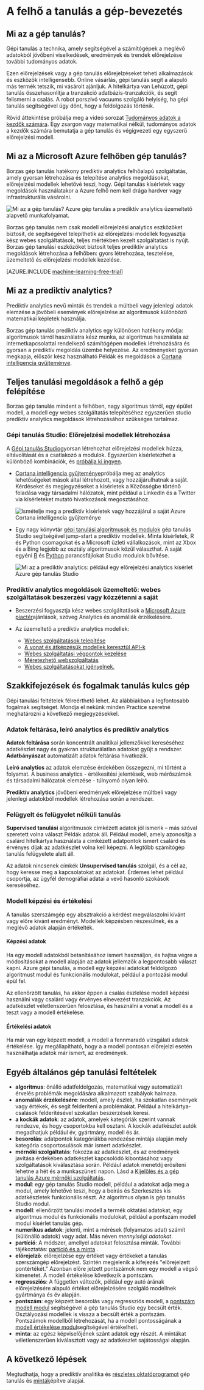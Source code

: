 <properties
    pageTitle="Mi az a gép tanulás a Azure? |} A Microsoft Azure"
    description="A felhőben gép tanulás alapvető fogalmakat ismerteti, és leírja, mire használható a gép tanulási feltételeket határozza meg."
    keywords="Mi az a gépi tanulás, tanulási feltételek cserélendő, gép Mi az előrejelzési analytics, üzemeltető"
    services="machine-learning"
    documentationCenter=""
    authors="cjgronlund"
    manager="jhubbard"
    editor="cgronlun"/>

<tags
    ms.service="machine-learning"
    ms.workload="data-services"
    ms.tgt_pltfrm="na"
    ms.devlang="na"
    ms.topic="get-started-article"
    ms.date="08/17/2016"
    ms.author="cgronlun;tedway;olgali"/>


# <a name="introduction-to-machine-learning-in-the-cloud"></a>A felhő a tanulás a gép-bevezetés

## <a name="what-is-machine-learning"></a>Mi az a gép tanulás?

Gépi tanulás a technika, amely segítségével a számítógépek a meglévő adatokból jövőbeni viselkedések, eredmények és trendek előrejelzése további tudományos adatok.  

Ezen előrejelzések vagy a gép tanulás előrejelzéseket teheti alkalmazások és eszközök intelligensebb. Online vásárlás, gépi tanulás segít a alapuló más termék tetszik, mi vásárolt ajánljuk. A hitelkártya van Lehúzott, gépi tanulás összehasonlítja a tranzakció adatbázis-tranzakciók, és segít felismerni a csalás. A robot porszívó vacuums szolgáló helyiség, ha gépi tanulás segítségével úgy dönt, hogy a feldolgozás történik.

Rövid áttekintése próbálja meg a videó sorozat [Tudományos adatok a kezdők számára](machine-learning-data-science-for-beginners-the-5-questions-data-science-answers.md). Egy zsargon vagy matematikai nélkül, tudományos adatok a kezdők számára bemutatja a gép tanulás és végigvezeti egy egyszerű előrejelzési modell.

## <a name="what-is-machine-learning-in-the-microsoft-azure-cloud"></a>Mi az a Microsoft Azure felhőben gép tanulás?

Borzas gép tanulás hatékony prediktív analytics felhőalapú szolgáltatás, amely gyorsan létrehozása és telepítése analytics megoldásokat, előrejelzési modellek lehetővé teszi, hogy. Gépi tanulás kísérletek vagy megoldások használatakor a Azure felhő nem kell drága hardver vagy infrastrukturális vásárolni.

![Mi az a gép tanulás? Azure gép tanulás a prediktív analytics üzemeltető alapvető munkafolyamat.](./media/machine-learning-what-is-machine-learning/machine-learning-service-parts-and-workflow.png)

Borzas gép tanulás nem csak modell előrejelzési analytics eszközöket biztosít, de segítségével telepíthetik az előrejelzési modellek fogyasztja kész webes szolgáltatások, teljes mértékben kezelt szolgáltatást is nyújt. Borzas gép tanulási eszközöket biztosít teljes prediktív analytics megoldások létrehozása a felhőben: gyors létrehozása, tesztelése, üzemeltető és előrejelzési modellek kezelése.

[AZURE.INCLUDE [machine-learning-free-trial](../../includes/machine-learning-free-trial.md)]

## <a name="what-is-predictive-analytics"></a>Mi az a prediktív analytics?

Prediktív analytics nevű minták és trendek a múltbeli vagy jelenlegi adatok elemzése a jövőbeli események előrejelzése az algoritmusok különböző matematikai képletek használja.

Borzas gép tanulás prediktív analytics egy különösen hatékony módja: algoritmusok tárról használatra kész munka, az algoritmus használata az internetkapcsolattal rendelkező számítógépen modellek létrehozására és gyorsan a prediktív megoldás üzembe helyezése. Az eredményeket gyorsan megkapja, először kész használható Példák és megoldások a [Cortana intelligencia gyűjteménye](http://gallery.cortanaintelligence.com/).

## <a name="build-complete-machine-learning-solutions-in-the-cloud"></a>Teljes tanulási megoldások a felhő a gép felépítése

Borzas gép tanulás mindent a felhőben, nagy algoritmus tárról, egy épület modell, a modell egy webes szolgáltatás telepítéséhez egyszerűen studio prediktív analytics megoldások létrehozásához szükséges tartalmaz.

### <a name="machine-learning-studio-create-predictive-models"></a>Gépi tanulás Studio: Előrejelzési modellek létrehozása

A [Gépi tanulás Studio](machine-learning-what-is-ml-studio.md)gyorsan létrehozhat előrejelzési modellek húzza, eltávolítását és a csatlakozó a modulok. Egyszerűen kísérletezhet a különböző kombinációk, és [próbálja ki ingyen](https://studio.azureml.net/?selectAccess=true&o=2).

* [Cortana intelligencia gyűjteménye](machine-learning-gallery-how-to-use-contribute-publish.md)próbálja meg az analytics lehetőségeket mások által létrehozott, vagy hozzájárulhatnak a saját. Kérdéseket és megjegyzéseket a kísérletek a Közösségbe történő feladása vagy társadalmi hálózatok, mint például a LinkedIn és a Twitter via kísérleteket mutató hivatkozások megosztásához.

  ![Ismételje meg a prediktív kísérletek vagy hozzájárul a saját Azure Cortana intelligencia gyűjteménye](./media/machine-learning-what-is-machine-learning/machine-learning-cortana-intelligence-gallery.png)

* Egy nagy könyvtár [gépi tanulási algoritmusok és modulok](https://msdn.microsoft.com/library/azure/f5c746fd-dcea-4929-ba50-2a79c4c067d7) gép tanulás Studio segítségével jump-start a prediktív modellek. Minta kísérletek, R és Python csomagokat és a Microsoft üzleti vállalkozások, mint az Xbox és a Bing legjobb az osztály algoritmusok közül választhat. A saját egyéni [R](machine-learning-r-quickstart.md) és [Python](machine-learning-execute-python-scripts.md) parancsfájlokat Studio modulok bővítése.

  ![Mi az a prediktív analytics: például egy előrejelzési analytics kísérlet Azure gép tanulás Studio](./media/machine-learning-what-is-machine-learning/azure-machine-learning-studio-predictive-score-experiment.png)


### <a name="operationalize-predictive-analytics-solutions-purchase-web-services-or-publish-your-own"></a>Prediktív analytics megoldások üzemeltető: webes szolgáltatások beszerzési vagy közzétenni a saját

* Beszerzési fogyasztja kész webes szolgáltatások a [Microsoft Azure piactér](https://datamarket.azure.com/browse?query=machine+learning)ajánlások, szöveg Analytics és anomáliák érzékelésére.

* Az üzemeltető a prediktív analytics modellek:
    * [Webes szolgáltatások telepítése](machine-learning-publish-a-machine-learning-web-service.md)
    * [A vonat és átképzésük modellek keresztül API-k](machine-learning-retrain-models-programmatically.md)
    * [Webes szolgáltatási végpontok kezelése](machine-learning-create-endpoint.md)
    * [Méretezhető webszolgáltatás](machine-learning-scaling-webservice.md)
    * [Webes szolgáltatásokat igényelnek.](machine-learning-consume-web-services.md)

## <a name="key-machine-learning-terms-and-concepts"></a>Szakkifejezések és fogalmak tanulás kulcs gép

Gépi tanulási feltételek félreérthető lehet. Az alábbiakban a legfontosabb fogalmak segítséget. Mondja el nekünk minden Practice szeretné meghatározni a következő megjegyzésekkel.

### <a name="data-exploration-descriptive-analytics-and-predictive-analytics"></a>Adatok feltárása, leíró analytics és prediktív analytics

**Adatok feltárása** során koncentrált analitikai jellemzőkkel kereséséhez adatkészlet nagy és gyakran strukturálatlan adatokat gyűjt a rendszer. **Adatbányászat** automatizált adatok feltárása hivatkozik.

**Leíró analytics** az adatok elemzése érdekében összegezni, mi történt a folyamat. A business analytics - értékesítési jelentések, web mérőszámok és társadalmi hálózatok elemzése - túlnyomó olyan leíró.

**Prediktív analytics** jövőbeni eredmények előrejelzése múltbeli vagy jelenlegi adatokból modellek létrehozása során a rendszer.


### <a name="supervised-and-unsupervised-learning"></a>Felügyelt és felügyelet nélküli tanulás
 **Supervised tanulási** algoritmusok címkézett adatok jól ismerik – más szóval szeretett volna választ Példák adatok áll. Például modell, amely azonosítja a csalárd hitelkártya használata a címkézett adatpontok ismert csalárd és érvényes díjak az adatkészlet volna kell képezni. A legtöbb számítógép tanulás felügyelete alatt áll.

 Az adatok nincsenek címkék **Unsupervised tanulás** szolgál, és a cél az, hogy keresse meg a kapcsolatokat az adatokat. Érdemes lehet például csoportja, az ügyfél demográfiai adatai a vevő hasonló szokások kereséséhez.

### <a name="model-training-and-evaluation"></a>Modell képzési és értékelési
A tanulás szerszámgép egy absztrakció a kérdést megválaszolni kívánt vagy előre kívánt eredményt. Modellek képzésben részesülnek, és a meglévő adatok alapján értékelték.

#### <a name="training-data"></a>Képzési adatok
Ha egy modell adatokból betanításához ismert használjon, és hajtsa végre a módosításokat a modell alapján az adatok jellemzők a legpontosabb választ kapni. Azure gépi tanulás, a modell egy képzési adatokat feldolgozó algoritmust modul és funkcionális modulokat, például a pontozási modul épül fel.

Az ellenőrzött tanulás, ha akkor éppen a csalás észlelése modell képzési használni vagy csalárd vagy érvényes elnevezést tranzakciók. Az adatkészlet véletlenszerűen felosztása, és használni a vonat a modell és a teszt vagy a modell értékelése.

#### <a name="evaluation-data"></a>Értékelési adatok
Ha már van egy képzett modell, a modell a fennmaradó vizsgálati adatok értékelése. Így megállapítható, hogy a a modell pontosan előrejelzi esetén használhatja adatok már ismert, az eredmények.

## <a name="other-common-machine-learning-terms"></a>Egyéb általános gép tanulási feltételek

* **algoritmus**: önálló adatfeldolgozás, matematikai vagy automatizált érvelés problémák megoldására alkalmazott szabályok halmaza.
* **anomáliák érzékelésére**: modell, amely észleli, ha szokatlan események vagy értékek, és segít felderíteni a problémákat. Például a hitelkártya-csalások felderítésével szokatlan beszerzések keresi.
* **a kockák adatok**: az adatok, amelyek kategóriák szerint vannak rendezve, és hogy csoportokba kell osztani. A kockák adatkészlet autók megadhatjuk például év, gyártmány, modell és ár.
* **besorolás**: adatpontok kategóriákba rendezése mintája alapján mely kategória csoportosulások már ismert adatkészlet.
* **mérnöki szolgáltatás**: fokozza az adatkészlet, és az eredmények javítása érdekében adatkészlet kapcsolódó kibontásához vagy szolgáltatások kiválasztása során. Például adatok menetdíj erősíteni lehetne a hét és a munkaszüneti napon. Lásd a [Kijelölés és a gép tanulás Azure mérnöki szolgáltatás](machine-learning-feature-selection-and-engineering.md).
* **modul**: egy gép tanulás Studio modell, például a adatokat adja meg a modul, amely lehetővé teszi, hogy a beírás és Szerkesztés kis adatkészletek funkcionális részt. Az algoritmus olyan is gép tanulás Studio modul.
* **modell**: ellenőrzött tanulási modell a termék oktatási adatokat, egy algoritmus modul és funkcionális modulokat, például a pontszám modell modul kísérlet tanulás gép.
* **numerikus adatok**: jelenti, mint a mérések (folyamatos adat) számít (különálló adatok) vagy adat. Más néven *mennyiségi adatokat*.
* **partíció**: A módszer, amellyel adatokat felosztása minták. További tájékoztatás: [partíció és a minta](https://msdn.microsoft.com/library/azure/dn905960.aspx) .
* **előrejelző**: előrejelzése egy értéket vagy értékeket a tanulás szerszámgép előrejelzést. Szintén megjelenik a kifejezés "előrejelzett pontértékét." Azonban előre jelzett pontszámok nem egy modell a végső kimenetet. A modell értékelése következik a pontszám.
* **regressziós**: A független változók, például egy autó árának előrejelzésére alapuló értéket előrejelzésére szolgáló modellnek gyártmánya és év alapján.
* **pontszám**: egy képzett besorolás vagy regressziós modell, a [pontszám modell modul](https://msdn.microsoft.com/library/azure/dn905995.aspx) segítségével a gép tanulás Studio egy becsült érték. Osztályozási modellek is vissza a becsült érték a pontszám. Pontszámok modellből létrehozását, ha a modell pontosságának a [modell értékelése modul](https://msdn.microsoft.com/library/azure/dn905915.aspx)segítségével értékelheti.
* **minta**: az egész képviselőjének szánt adatok egy részét. A mintákat véletlenszerűen kiválasztott vagy az adatkészlet sajátosságai alapján.



## <a name="next-steps"></a>A következő lépések
Megtudhatja, hogy a prediktív analitika és [részletes oktatóprogramot](machine-learning-create-experiment.md) gép tanulás és [minták](machine-learning-sample-experiments.md)építve alapjai.  


<!-- Module References -->
[learning-with-counts]: https://msdn.microsoft.com/library/azure/81c457af-f5c0-4b2d-922c-fdef2274413c/
